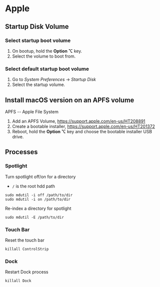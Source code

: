 Apple
============================

Startup Disk Volume
------------------------------------------------------

### Select startup boot volume
1. On bootup, hold the **Option ⌥** key.
2. Select the volume to boot from.

### Select default startup boot volume
1. Go to *System Preferences* -> *Startup Disk*
2. Select the startup volume.


Install macOS version on an APFS volume
-------------------------------------------------------
APFS -- Apple File System

1. Add an APFS Volume, https://support.apple.com/en-us/HT208891
2. Create a bootable installer, https://support.apple.com/en-us/HT201372
3. Reboot, hold the **Option ⌥** key and choose the bootable installer USB drive.


Processes
--------------------------------------------------------

### Spotlight
Turn spotlight off/on for a directory
- `/` is the root hdd path
```
sudo mdutil -i off /path/to/dir
sudo mdutil -i on /path/to/dir
```
Re-index a directory for spotlight
```
sudo mdutil -E /path/to/dir
```

### Touch Bar
Reset the touch bar
```
killall ControlStrip
```

### Dock
Restart Dock process
```
killall Dock
```
